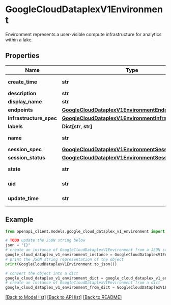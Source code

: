 # GoogleCloudDataplexV1Environment

Environment represents a user-visible compute infrastructure for analytics within a lake.

## Properties

Name | Type | Description | Notes
------------ | ------------- | ------------- | -------------
**create_time** | **str** | Output only. Environment creation time. | [optional] [readonly] 
**description** | **str** | Optional. Description of the environment. | [optional] 
**display_name** | **str** | Optional. User friendly display name. | [optional] 
**endpoints** | [**GoogleCloudDataplexV1EnvironmentEndpoints**](GoogleCloudDataplexV1EnvironmentEndpoints.md) |  | [optional] 
**infrastructure_spec** | [**GoogleCloudDataplexV1EnvironmentInfrastructureSpec**](GoogleCloudDataplexV1EnvironmentInfrastructureSpec.md) |  | [optional] 
**labels** | **Dict[str, str]** | Optional. User defined labels for the environment. | [optional] 
**name** | **str** | Output only. The relative resource name of the environment, of the form: projects/{project_id}/locations/{location_id}/lakes/{lake_id}/environment/{environment_id} | [optional] [readonly] 
**session_spec** | [**GoogleCloudDataplexV1EnvironmentSessionSpec**](GoogleCloudDataplexV1EnvironmentSessionSpec.md) |  | [optional] 
**session_status** | [**GoogleCloudDataplexV1EnvironmentSessionStatus**](GoogleCloudDataplexV1EnvironmentSessionStatus.md) |  | [optional] 
**state** | **str** | Output only. Current state of the environment. | [optional] [readonly] 
**uid** | **str** | Output only. System generated globally unique ID for the environment. This ID will be different if the environment is deleted and re-created with the same name. | [optional] [readonly] 
**update_time** | **str** | Output only. The time when the environment was last updated. | [optional] [readonly] 

## Example

```python
from openapi_client.models.google_cloud_dataplex_v1_environment import GoogleCloudDataplexV1Environment

# TODO update the JSON string below
json = "{}"
# create an instance of GoogleCloudDataplexV1Environment from a JSON string
google_cloud_dataplex_v1_environment_instance = GoogleCloudDataplexV1Environment.from_json(json)
# print the JSON string representation of the object
print(GoogleCloudDataplexV1Environment.to_json())

# convert the object into a dict
google_cloud_dataplex_v1_environment_dict = google_cloud_dataplex_v1_environment_instance.to_dict()
# create an instance of GoogleCloudDataplexV1Environment from a dict
google_cloud_dataplex_v1_environment_from_dict = GoogleCloudDataplexV1Environment.from_dict(google_cloud_dataplex_v1_environment_dict)
```
[[Back to Model list]](../README.md#documentation-for-models) [[Back to API list]](../README.md#documentation-for-api-endpoints) [[Back to README]](../README.md)


